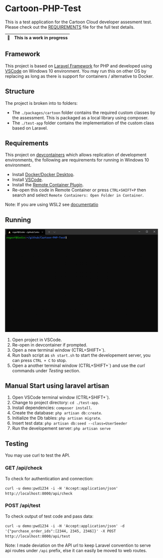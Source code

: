 # Cartoon-PHP-Test

This is a test application for the Cartoon Cloud developer assesment test.
Please check out the [REQUIREMENTS](./REQUIREMENTS.md) file for the full test details.

| :memo:        | This is a work in progress |
|---------------|:---------------------------|

## Framework

This project is based on [Laravel Framework](https://laravel.com/) for PHP and developed using [VSCode](https://code.visualstudio.com/) on Windows 10 environment. You may run this on other OS by replacing as long as there is support for containers / alternative to Docker.

## Structure

The project is broken into to folders:

* The ``./packages/cartoon`` folder contains the required custom classes by the assessment. This is packaged as a local library using composer.
* The ``./test-app`` folder contains the implementation of the custom class based on Laravel.

## Requirements

This project on [devcontainers](https://code.visualstudio.com/docs/remote/containers) which allows replication of development environments, the following are requirements for running in Windows 10 environment.

* Install [Docker/Docker Desktop](https://www.docker.com/products/docker-desktop).
* Install [VSCode](https://code.visualstudio.com/).
* Install the [Remote Container Plugin](https://marketplace.visualstudio.com/items?itemName=ms-vscode-remote.remote-containers).
* Re-open this code in Remote Container or press ``CTRL+SHIFT+P`` then search and select ``Remote Containers: Open Folder in Container``.

Note: If you are using WSL2 see [documentatio](https://docs.docker.com/desktop/windows/wsl/)

## Running

![Demonstration](cartoon-test.gif)

1. Open project in VSCode.
2. Re-open in devcontainer if prompted.
3. Open a new terminal window (CTRL+SHIFT+`).
4. Run bash script as ``sh start.sh`` to start the developement server, you can press ``CTRL + C`` to stop.
5. Open a another terminal window (CTRL+SHIFT+`) and use the *curl* commands under *Testing* section.

## Manual Start using laravel artisan

1. Open VSCode terminal window (CTRL+SHIFT+`).
2. Change to project directory: ``cd ./test-app``.
3. Install dependencies: ``composer install``.
4. Create the database: ``php artisan db:create``.
5. Initialize the Db tables: ``php artisan migrate``.
6. Insert test data: ``php artisan db:seed --class=UserSeeder``
7. Run the developement server: ``php artisan serve``

## Testing

You may use curl to test the API.

### GET /api/check

To check for authentication and connection:

``curl -u demo:pwd1234 -i -H 'Accept:application/json' http://localhost:8000/api/check``

### POST /api/test

To check output of test code and pass data:

``curl -u demo:pwd1234 -i -H 'Accept:application/json' -d '{"purchase_order_ids":[2344, 2345, 2346]}' -X POST http://localhost:8000/api/test``

Note: I made deviation on the API url to keep Laravel convention to serve api routes under ``/api`` prefix, else it can easily be moved to web routes.
